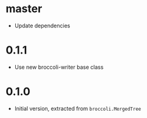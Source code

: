 # master

* Update dependencies

# 0.1.1

* Use new broccoli-writer base class

# 0.1.0

* Initial version, extracted from `broccoli.MergedTree`
